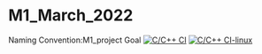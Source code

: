 # M1_March_2022
Naming Convention:M1_project Goal
[![C/C++ CI](https://github.com/pallavi9019/M1_March_2022/actions/workflows/c-cpp.yml/badge.svg)](https://github.com/pallavi9019/M1_March_2022/actions/workflows/c-cpp.yml)
[![C/C++ CI-linux](https://github.com/pallavi9019/M1_March_2022/actions/workflows/c1-cpp.yml/badge.svg)](https://github.com/pallavi9019/M1_March_2022/actions/workflows/c1-cpp.yml)
